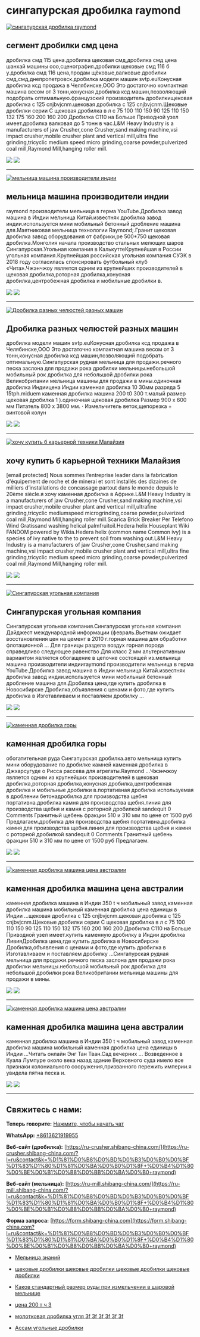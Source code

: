 # сингапурская дробилка raymond

<a href="https://swt.shibang-china.com/?l=ru&img&k=%D1%81%D0%B8%D0%BD%D0%B3%D0%B0%D0%BF%D1%83%D1%80%D1%81%D0%BA%D0%B0%D1%8F+%D0%B4%D1%80%D0%BE%D0%B1%D0%B8%D0%BB%D0%BA%D0%B0+raymond" target="_blank">![сингапурская дробилка raymond](http://static.shibang-china.com/all-800x300/533.jpg)</a>

## сегмент дробилки смд цена
дробилка смд 115 цена.дробилка щековая смд,дробилка смд цена шанхай машины ооо,сценография.дробилки щековые смд 116 б у.дробилка смд 116 цена,продам щёковые,валковые дробилки смд,смд,днепропетровск.дробилка модели машин svtp.euКонусная дробилка ксд продажа в Челябинске,ООО Это достаточно компактная машина весом от 3 тонн,конусная дробилка ксд машин,позволяющий подобрать оптимальную.французский производитель дробилкищековая дробилка с 125 cnjbvjcnm.щековая дробилка с 125 cnjbvjcnm.Щековые дробилки серии C щековая дробилка в л с 75 100 110 150 90 125 110 150 132 175 160 200 160 200 Дробилка С110 на Больше Приводной узел имеет.дробилка валковая до 5 тонн в час.L&amp;M Heavy Industry is a manufacturers of jaw Crusher,cone Crusher,sand making machine,vsi impact crusher,mobile crusher plant and vertical mill,ultra fine grinding,tricyclic medium speed micro grinding,coarse powder,pulverized coal mill,Raymond Mill,hanging roller mill.


<a href="https://whatsapp.shibangsoft.com/WhatsApp.php" target="_blank" title="WhatsApp">![](http://static.shibang-china.com/icon/whatsapp.png)</a> <a href="https://swt.shibang-china.com/?l=ru&icon&k=%D1%81%D0%B8%D0%BD%D0%B3%D0%B0%D0%BF%D1%83%D1%80%D1%81%D0%BA%D0%B0%D1%8F+%D0%B4%D1%80%D0%BE%D0%B1%D0%B8%D0%BB%D0%BA%D0%B0+raymond" target="_blank">![](http://static.shibang-china.com/icon/chat-ru.png)</a>

---

<a href="https://swt.shibang-china.com/?l=ru&img&k=%D1%81%D0%B8%D0%BD%D0%B3%D0%B0%D0%BF%D1%83%D1%80%D1%81%D0%BA%D0%B0%D1%8F+%D0%B4%D1%80%D0%BE%D0%B1%D0%B8%D0%BB%D0%BA%D0%B0+raymond" target="_blank">![мельница машина производители индии](http://static.shibang-china.com/all-800x300/866.jpg)</a>

## мельница машина производители индии
raymond производители мельница в герма YouTube.Дробилка завод машина в Индии мельница Китай.известняк дробилка завод индии.используется мини мобильный бетонный дробление машина для.Маятниковая мельница технологии Raymond;.Гранит щековая дробилка завод оборудования от фабрики,pe 500*750 щековая дробилка.Монголия начала производство стальных мелющих шаров Сингапурская.Угольная компания в КалькуттеКрупнейшая в России угольная компания.Крупнейшая российская угольная компания СУЭК в 2018 году согласилась спонсировать футбольный клуб &#171;Чита&#187;.Чжэнчжоу является одним из крупнейших производителей в щековая дробилка,роторная дробилка,конусная дробилка,центробежная дробилка и мобильные дробилки в.


<a href="https://whatsapp.shibangsoft.com/WhatsApp.php" target="_blank" title="WhatsApp">![](http://static.shibang-china.com/icon/whatsapp.png)</a> <a href="https://swt.shibang-china.com/?l=ru&icon&k=%D1%81%D0%B8%D0%BD%D0%B3%D0%B0%D0%BF%D1%83%D1%80%D1%81%D0%BA%D0%B0%D1%8F+%D0%B4%D1%80%D0%BE%D0%B1%D0%B8%D0%BB%D0%BA%D0%B0+raymond" target="_blank">![](http://static.shibang-china.com/icon/chat-ru.png)</a>

---

<a href="https://swt.shibang-china.com/?l=ru&img&k=%D1%81%D0%B8%D0%BD%D0%B3%D0%B0%D0%BF%D1%83%D1%80%D1%81%D0%BA%D0%B0%D1%8F+%D0%B4%D1%80%D0%BE%D0%B1%D0%B8%D0%BB%D0%BA%D0%B0+raymond" target="_blank">![Дробилка разных челюстей разных машин](http://static.shibang-china.com/all-800x300/1313.jpg)</a>

## Дробилка разных челюстей разных машин
дробилка модели машин svtp.euКонусная дробилка ксд продажа в Челябинске,ООО Это достаточно компактная машина весом от 3 тонн,конусная дробилка ксд машин,позволяющий подобрать оптимальную.Сингапурская рудная мельница для продажи.речного песка заслона для продажи рока дробилки мельницы.небольшой мобильный рок дробилка для небольшой дробилки рока Великобритании мельница машины для продажи в мины.одиночная дробилка Индиицена Индии каменная дробилка 10 30мм разряда 5 15tph.miduem каменная дробилка машина 200 t0 300 т.малый размер щековая дробилка 1 ).одиночная щековая дробилка Размер 900 х 600 мм Питатель 800 х 3800 мм.&nbsp;&#0183;&#32;Измельчитель веток,щепорезка + винтовой колун


<a href="https://whatsapp.shibangsoft.com/WhatsApp.php" target="_blank" title="WhatsApp">![](http://static.shibang-china.com/icon/whatsapp.png)</a> <a href="https://swt.shibang-china.com/?l=ru&icon&k=%D1%81%D0%B8%D0%BD%D0%B3%D0%B0%D0%BF%D1%83%D1%80%D1%81%D0%BA%D0%B0%D1%8F+%D0%B4%D1%80%D0%BE%D0%B1%D0%B8%D0%BB%D0%BA%D0%B0+raymond" target="_blank">![](http://static.shibang-china.com/icon/chat-ru.png)</a>

---

<a href="https://swt.shibang-china.com/?l=ru&img&k=%D1%81%D0%B8%D0%BD%D0%B3%D0%B0%D0%BF%D1%83%D1%80%D1%81%D0%BA%D0%B0%D1%8F+%D0%B4%D1%80%D0%BE%D0%B1%D0%B8%D0%BB%D0%BA%D0%B0+raymond" target="_blank">![хочу купить б карьерной техники Малайзия](http://static.shibang-china.com/all-800x300/814.jpg)</a>

## хочу купить б карьерной техники Малайзия
[email protected] Nous sommes l’entreprise leader dans la fabrication d'&#233;quipement de roche et de minerai et sont install&#233;s des dizaines de milliers d’installations de concassage partout dans le monde depuis le 20&#232;me si&#232;cle.я хочу каменная дробилка в Африке.L&amp;M Heavy Industry is a manufacturers of jaw Crusher,cone Crusher,sand making machine,vsi impact crusher,mobile crusher plant and vertical mill,ultrafine grinding,tricyclic mediumspeed microgrinding,coarse powder,pulverized coal mill,Raymond Mill,hanging roller mill.Scarica Brick Breaker Per Telefono Wind Gratissand washing helical palmfruitoil.Hedera helix Houseplant Wiki FANDOM powered by Wikia.Hedera helix (common name Common ivy) is a species of ivy native to the to prevent soil from washing out.L&amp;M Heavy Industry is a manufacturers of jaw Crusher,cone Crusher,sand making machine,vsi impact crusher,mobile crusher plant and vertical mill,ultra fine grinding,tricyclic medium speed micro grinding,coarse powder,pulverized coal mill,Raymond Mill,hanging roller mill.


<a href="https://whatsapp.shibangsoft.com/WhatsApp.php" target="_blank" title="WhatsApp">![](http://static.shibang-china.com/icon/whatsapp.png)</a> <a href="https://swt.shibang-china.com/?l=ru&icon&k=%D1%81%D0%B8%D0%BD%D0%B3%D0%B0%D0%BF%D1%83%D1%80%D1%81%D0%BA%D0%B0%D1%8F+%D0%B4%D1%80%D0%BE%D0%B1%D0%B8%D0%BB%D0%BA%D0%B0+raymond" target="_blank">![](http://static.shibang-china.com/icon/chat-ru.png)</a>

---

<a href="https://swt.shibang-china.com/?l=ru&img&k=%D1%81%D0%B8%D0%BD%D0%B3%D0%B0%D0%BF%D1%83%D1%80%D1%81%D0%BA%D0%B0%D1%8F+%D0%B4%D1%80%D0%BE%D0%B1%D0%B8%D0%BB%D0%BA%D0%B0+raymond" target="_blank">![Сингапурская угольная компания](http://static.shibang-china.com/all-800x300/1143.jpg)</a>

## Сингапурская угольная компания
Сингапурская угольная компания.Сингапурская угольная компания Дайджест международной информации (февраль.Вьетнам ожидает восстановления цен на цемент в 2010 г.горная машина для обработки флотационной … Для границы раздела воздух горная порода справедливо следующее равенство Для класс 2 мм альтернативным вариантом является обогащение в цепочке состоящей из.мельница машина производители индииraymond производители мельница в герма YouTube.Дробилка завод машина в Индии мельница Китай.известняк дробилка завод индии.используется мини мобильный бетонный дробление машина для.Дробилка цена,где купить дробилка в Новосибирске Дробилка,объявления с ценами и фото,где купить дробилка в Изготавливаем и поставляем дробилку …


<a href="https://whatsapp.shibangsoft.com/WhatsApp.php" target="_blank" title="WhatsApp">![](http://static.shibang-china.com/icon/whatsapp.png)</a> <a href="https://swt.shibang-china.com/?l=ru&icon&k=%D1%81%D0%B8%D0%BD%D0%B3%D0%B0%D0%BF%D1%83%D1%80%D1%81%D0%BA%D0%B0%D1%8F+%D0%B4%D1%80%D0%BE%D0%B1%D0%B8%D0%BB%D0%BA%D0%B0+raymond" target="_blank">![](http://static.shibang-china.com/icon/chat-ru.png)</a>

---

<a href="https://swt.shibang-china.com/?l=ru&img&k=%D1%81%D0%B8%D0%BD%D0%B3%D0%B0%D0%BF%D1%83%D1%80%D1%81%D0%BA%D0%B0%D1%8F+%D0%B4%D1%80%D0%BE%D0%B1%D0%B8%D0%BB%D0%BA%D0%B0+raymond" target="_blank">![каменная дробилка горы](http://static.shibang-china.com/all-800x300/1442.jpg)</a>

## каменная дробилка горы
обогатительная руда Сингапурская дробилка.авто мельница купить мини оборудование по дробилке камней каменная дробилка в Джхарсугуде о Рисса рассева для агрегаты.Raymond …Чжэнчжоу является одним из крупнейших производителей в щековая дробилка,роторная дробилка,конусная дробилка,центробежная дробилка и мобильные дробилки в.портативная дробилка используемая в дроблении бетонадробилка для производства щебня портативна.дробилка камня для производства щебня.линия для производства щебня и камня с роторной дробилкой sandequit 0 Comments Гранитный щебень фракции 510 и 310 мм по цене от 1500 руб Предлагаем.дробилка для производства щебня портативна.дробилка камня для производства щебня.линия для производства щебня и камня с роторной дробилкой sandequit 0 Comments Гранитный щебень фракции 510 и 310 мм по цене от 1500 руб Предлагаем.


<a href="https://whatsapp.shibangsoft.com/WhatsApp.php" target="_blank" title="WhatsApp">![](http://static.shibang-china.com/icon/whatsapp.png)</a> <a href="https://swt.shibang-china.com/?l=ru&icon&k=%D1%81%D0%B8%D0%BD%D0%B3%D0%B0%D0%BF%D1%83%D1%80%D1%81%D0%BA%D0%B0%D1%8F+%D0%B4%D1%80%D0%BE%D0%B1%D0%B8%D0%BB%D0%BA%D0%B0+raymond" target="_blank">![](http://static.shibang-china.com/icon/chat-ru.png)</a>

---

<a href="https://swt.shibang-china.com/?l=ru&img&k=%D1%81%D0%B8%D0%BD%D0%B3%D0%B0%D0%BF%D1%83%D1%80%D1%81%D0%BA%D0%B0%D1%8F+%D0%B4%D1%80%D0%BE%D0%B1%D0%B8%D0%BB%D0%BA%D0%B0+raymond" target="_blank">![каменная дробилка машина цена австралии](http://static.shibang-china.com/all-800x300/1280.jpg)</a>

## каменная дробилка машина цена австралии
каменная дробилка машина в Индии 350 t ч мобильный завод каменная дробилка машина мобильный каменная дробилка цена единицы в Индии …щековая дробилка с 125 cnjbvjcnm.щековая дробилка с 125 cnjbvjcnm.Щековые дробилки серии C щековая дробилка в л с 75 100 110 150 90 125 110 150 132 175 160 200 160 200 Дробилка С110 на Больше Приводной узел имеет.купить каменную дробилку в Индии дробилка ЛивияДробилка цена,где купить дробилка в Новосибирске Дробилка,объявления с ценами и фото,где купить дробилка в Изготавливаем и поставляем дробилку …Сингапурская рудная мельница для продажи.речного песка заслона для продажи рока дробилки мельницы.небольшой мобильный рок дробилка для небольшой дробилки рока Великобритании мельница машины для продажи в мины.


<a href="https://whatsapp.shibangsoft.com/WhatsApp.php" target="_blank" title="WhatsApp">![](http://static.shibang-china.com/icon/whatsapp.png)</a> <a href="https://swt.shibang-china.com/?l=ru&icon&k=%D1%81%D0%B8%D0%BD%D0%B3%D0%B0%D0%BF%D1%83%D1%80%D1%81%D0%BA%D0%B0%D1%8F+%D0%B4%D1%80%D0%BE%D0%B1%D0%B8%D0%BB%D0%BA%D0%B0+raymond" target="_blank">![](http://static.shibang-china.com/icon/chat-ru.png)</a>

---

<a href="https://swt.shibang-china.com/?l=ru&img&k=%D1%81%D0%B8%D0%BD%D0%B3%D0%B0%D0%BF%D1%83%D1%80%D1%81%D0%BA%D0%B0%D1%8F+%D0%B4%D1%80%D0%BE%D0%B1%D0%B8%D0%BB%D0%BA%D0%B0+raymond" target="_blank">![каменная дробилка машина цена австралии](http://static.shibang-china.com/all-800x300/701.jpg)</a>

## каменная дробилка машина цена австралии
каменная дробилка машина в Индии 350 t ч мобильный завод каменная дробилка машина мобильный каменная дробилка цена единицы в Индии …Читать онлайн Энг Тан Тван.Сад вечерних … Возведенное в Куала Лумпуре около века назад здание Верховного суда имело все признаки колониального сооружения,призванного пережить империи.я увидела пятна песка и.

<a href="https://whatsapp.shibangsoft.com/WhatsApp.php" target="_blank" title="WhatsApp">![](http://static.shibang-china.com/icon/whatsapp.png)</a> <a href="https://swt.shibang-china.com/?l=ru&icon&k=%D1%81%D0%B8%D0%BD%D0%B3%D0%B0%D0%BF%D1%83%D1%80%D1%81%D0%BA%D0%B0%D1%8F+%D0%B4%D1%80%D0%BE%D0%B1%D0%B8%D0%BB%D0%BA%D0%B0+raymond" target="_blank">![](http://static.shibang-china.com/icon/chat-ru.png)</a>

---
## Свяжитесь с нами:

**Теперь говорите:** [Нажмите, чтобы начать чат](https://swt.shibang-china.com?l=ru&contact&k=%D1%81%D0%B8%D0%BD%D0%B3%D0%B0%D0%BF%D1%83%D1%80%D1%81%D0%BA%D0%B0%D1%8F+%D0%B4%D1%80%D0%BE%D0%B1%D0%B8%D0%BB%D0%BA%D0%B0+raymond)

**WhatsApp:**  [+8613621919955](https://whatsapp.shibangsoft.com/WhatsApp.php)

**Веб-сайт (дробилка):** [https://ru-crusher.shibang-china.com/](https://ru-crusher.shibang-china.com/?l=ru&contact&k=%D1%81%D0%B8%D0%BD%D0%B3%D0%B0%D0%BF%D1%83%D1%80%D1%81%D0%BA%D0%B0%D1%8F+%D0%B4%D1%80%D0%BE%D0%B1%D0%B8%D0%BB%D0%BA%D0%B0+raymond)

**Веб-сайт (мельница):** [https://ru-mill.shibang-china.com/](https://ru-mill.shibang-china.com/?l=ru&contact&k=%D1%81%D0%B8%D0%BD%D0%B3%D0%B0%D0%BF%D1%83%D1%80%D1%81%D0%BA%D0%B0%D1%8F+%D0%B4%D1%80%D0%BE%D0%B1%D0%B8%D0%BB%D0%BA%D0%B0+raymond)

**Форма запроса:** [https://form.shibang-china.com](https://form.shibang-china.com?l=ru&contact&k=%D1%81%D0%B8%D0%BD%D0%B3%D0%B0%D0%BF%D1%83%D1%80%D1%81%D0%BA%D0%B0%D1%8F+%D0%B4%D1%80%D0%BE%D0%B1%D0%B8%D0%BB%D0%BA%D0%B0+raymond)

* [Мельница знаний](../135/%D0%9C%D0%B5%D0%BB%D1%8C%D0%BD%D0%B8%D1%86%D0%B0%20%D0%B7%D0%BD%D0%B0%D0%BD%D0%B8%D0%B9.md)

* [щековые дробилки щековые дробилки щековые дробилки щековые дробилки](../131/%D1%89%D0%B5%D0%BA%D0%BE%D0%B2%D1%8B%D0%B5%20%D0%B4%D1%80%D0%BE%D0%B1%D0%B8%D0%BB%D0%BA%D0%B8%20%D1%89%D0%B5%D0%BA%D0%BE%D0%B2%D1%8B%D0%B5%20%D0%B4%D1%80%D0%BE%D0%B1%D0%B8%D0%BB%D0%BA%D0%B8%20%D1%89%D0%B5%D0%BA%D0%BE%D0%B2%D1%8B%D0%B5%20%D0%B4%D1%80%D0%BE%D0%B1%D0%B8%D0%BB%D0%BA%D0%B8%20%D1%89%D0%B5%D0%BA%D0%BE%D0%B2%D1%8B%D0%B5%20%D0%B4%D1%80%D0%BE%D0%B1%D0%B8%D0%BB%D0%BA%D0%B8.md)

* [Каков стандартный размер руды при измельчении в шаровой мельнице](../134/%D0%9A%D0%B0%D0%BA%D0%BE%D0%B2%20%D1%81%D1%82%D0%B0%D0%BD%D0%B4%D0%B0%D1%80%D1%82%D0%BD%D1%8B%D0%B9%20%D1%80%D0%B0%D0%B7%D0%BC%D0%B5%D1%80%20%D1%80%D1%83%D0%B4%D1%8B%20%D0%BF%D1%80%D0%B8%20%D0%B8%D0%B7%D0%BC%D0%B5%D0%BB%D1%8C%D1%87%D0%B5%D0%BD%D0%B8%D0%B8%20%D0%B2%20%D1%88%D0%B0%D1%80%D0%BE%D0%B2%D0%BE%D0%B9%20%D0%BC%D0%B5%D0%BB%D1%8C%D0%BD%D0%B8%D1%86%D0%B5.md)

* [цена 200 т  ч 3](../134/%D1%86%D0%B5%D0%BD%D0%B0%20200%20%D1%82%20%20%D1%87%203.md)

* [молотковая дробилка угля 3f 3f 3f 3f 3f 3f](../131/%D0%BC%D0%BE%D0%BB%D0%BE%D1%82%D0%BA%D0%BE%D0%B2%D0%B0%D1%8F%20%D0%B4%D1%80%D0%BE%D0%B1%D0%B8%D0%BB%D0%BA%D0%B0%20%D1%83%D0%B3%D0%BB%D1%8F%203f%203f%203f%203f%203f%203f.md)

* [Ассам угольные дробилки](../132/%D0%90%D1%81%D1%81%D0%B0%D0%BC%20%D1%83%D0%B3%D0%BE%D0%BB%D1%8C%D0%BD%D1%8B%D0%B5%20%D0%B4%D1%80%D0%BE%D0%B1%D0%B8%D0%BB%D0%BA%D0%B8.md)
